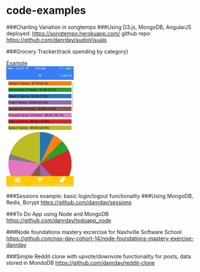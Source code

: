 # code-examples


###Charting Variation in songtempo
###Using D3.js, MongoDB, AngularJS
deployed: https://songtempo.herokuapp.com/
github repo: https://github.com/danrday/audioVisuals


###Grocery Tracker(track spending by category)

[Example](https://github.com/danrday/grocery-tracker/blob/master/screengrabs/IMG_5781.jpg
)<br><img src="https://github.com/danrday/grocery-tracker/blob/master/screengrabs/IMG_5781.jpg
" height="320">


###Sessions example: basic login/logout functionality
###Using MongoDB, Redis, Bcrypt
https://github.com/danrday/sessions

###To Do App using Node and MongoDB
https://github.com/danrday/todoapp_node


###Node foundations mastery excercise for Nashville Software School
https://github.com/nss-day-cohort-14/node-foundations-mastery-exercise-danrday


###Simple Reddit clone with upvote/downvote functionality for posts, data stored in MondoDB
https://github.com/danrday/reddit-clone
